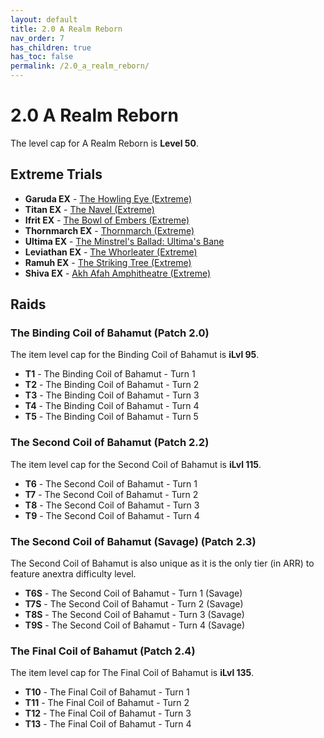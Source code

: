 ```yaml
---
layout: default
title: 2.0 A Realm Reborn
nav_order: 7
has_children: true
has_toc: false
permalink: /2.0_a_realm_reborn/
---
```


# 2.0 A Realm Reborn

The level cap for A Realm Reborn is **Level 50**.

## Extreme Trials

- **Garuda EX** - [The Howling Eye (Extreme)](extreme_trials/garuda)
- **Titan EX** - [The Navel (Extreme)](extreme_trials/titan)
- **Ifrit EX** - [The Bowl of Embers (Extreme)](extreme_trials/ifrit)
- **Thornmarch EX** - [Thornmarch (Extreme)](extreme_trials/thornmarch)
- **Ultima EX** - [The Minstrel's Ballad: Ultima's Bane](extreme_trials/ultima_weapon)
- **Leviathan EX** - [The Whorleater (Extreme)](extreme_trials/leviathan)
- **Ramuh EX** - [The Striking Tree (Extreme)](extreme_trials/ramuh)
- **Shiva EX** - [Akh Afah Amphitheatre (Extreme)](extreme_trials/shiva)

## Raids

### The Binding Coil of Bahamut (Patch 2.0)

The item level cap for the Binding Coil of Bahamut is **iLvl 95**.

- **T1** - The Binding Coil of Bahamut - Turn 1
- **T2** - The Binding Coil of Bahamut - Turn 2
- **T3** - The Binding Coil of Bahamut - Turn 3
- **T4** - The Binding Coil of Bahamut - Turn 4
- **T5** - The Binding Coil of Bahamut - Turn 5

### The Second Coil of Bahamut (Patch 2.2)

The item level cap for the Second Coil of Bahamut is **iLvl 115**.

- **T6** - The Second Coil of Bahamut - Turn 1
- **T7** - The Second Coil of Bahamut - Turn 2
- **T8** - The Second Coil of Bahamut - Turn 3
- **T9** - The Second Coil of Bahamut - Turn 4

### The Second Coil of Bahamut (Savage) (Patch 2.3)

The Second Coil of Bahamut is also unique as it is the only tier (in ARR) to
feature anextra difficulty level.

- **T6S** - The Second Coil of Bahamut - Turn 1 (Savage)
- **T7S** - The Second Coil of Bahamut - Turn 2 (Savage)
- **T8S** - The Second Coil of Bahamut - Turn 3 (Savage)
- **T9S** - The Second Coil of Bahamut - Turn 4 (Savage)

### The Final Coil of Bahamut (Patch 2.4)

The item level cap for The Final Coil of Bahamut is **iLvl 135**.

- **T10** - The Final Coil of Bahamut - Turn 1
- **T11** - The Final Coil of Bahamut - Turn 2
- **T12** - The Final Coil of Bahamut - Turn 3
- **T13** - The Final Coil of Bahamut - Turn 4
